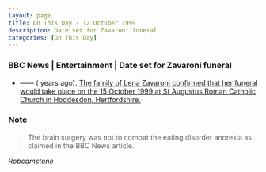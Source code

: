 ```yaml
---
layout: page
title: On This Day - 12 October 1999
description: Date set for Zavaroni funeral
categories: [On This Day]
---
```


### BBC News | Entertainment | Date set for Zavaroni funeral
* —— (<span id="age1"></span> years ago). [The family of Lena Zavaroni confirmed that her funeral would take place on the 15 October 1999 at St Augustus Roman Catholic Church in Hoddesdon, Hertfordshire.](http://news.bbc.co.uk/1/hi/entertainment/472294.stm)

### Note
> The brain surgery was not to combat the eating disorder anorexia as claimed in the BBC News article.

<cite>Robcamstone</cite>

<!-- Script for calculating number of years ago -->
<script>
var dob = '19991012';
var year = Number(dob.substr(0, 4));
var month = Number(dob.substr(4, 2)) - 1;
var day = Number(dob.substr(6, 2));
var today = new Date();
var age1 = today.getFullYear() - year;
if (today.getMonth() < month || (today.getMonth() == month && today.getDate() < day)) {
age1--;
}
document.getElementById("age1").innerHTML=age1;
</script>

